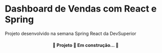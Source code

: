 
<h1>Dashboard de Vendas com React e Spring</h1>
<p>Projeto desenvolvido na semana Spring React da DevSuperior</p>
<h4 align="center"> 
	🚧  Projeto 🚀 Em construção...  🚧
</h4>
